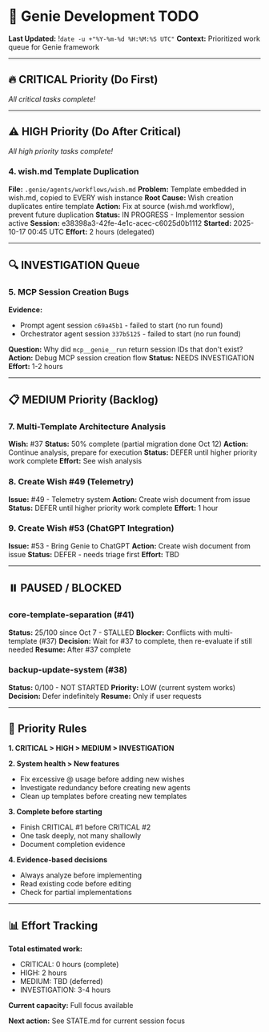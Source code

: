 # 🎯 Genie Development TODO
**Last Updated:** !`date -u +"%Y-%m-%d %H:%M:%S UTC"`
**Context:** Prioritized work queue for Genie framework

---

## 🔥 CRITICAL Priority (Do First)

*All critical tasks complete!*

---

## ⚠️ HIGH Priority (Do After Critical)

*All high priority tasks complete!*

### 4. wish.md Template Duplication
**File:** `.genie/agents/workflows/wish.md`
**Problem:** Template embedded in wish.md, copied to EVERY wish instance
**Root Cause:** Wish creation duplicates entire template
**Action:** Fix at source (wish.md workflow), prevent future duplication
**Status:** IN PROGRESS - Implementor session active
**Session:** e38398a3-42fe-4e1c-acec-c6025d0b1112
**Started:** 2025-10-17 00:45 UTC
**Effort:** 2 hours (delegated)

---

## 🔍 INVESTIGATION Queue

### 5. MCP Session Creation Bugs
**Evidence:**
- Prompt agent session `c69a45b1` - failed to start (no run found)
- Orchestrator agent session `337b5125` - failed to start (no run found)

**Question:** Why did `mcp__genie__run` return session IDs that don't exist?
**Action:** Debug MCP session creation flow
**Status:** NEEDS INVESTIGATION
**Effort:** 1-2 hours

---

## 📋 MEDIUM Priority (Backlog)

### 7. Multi-Template Architecture Analysis
**Wish:** #37
**Status:** 50% complete (partial migration done Oct 12)
**Action:** Continue analysis, prepare for execution
**Status:** DEFER until higher priority work complete
**Effort:** See wish analysis

### 8. Create Wish #49 (Telemetry)
**Issue:** #49 - Telemetry system
**Action:** Create wish document from issue
**Status:** DEFER until higher priority work complete
**Effort:** 1 hour

### 9. Create Wish #53 (ChatGPT Integration)
**Issue:** #53 - Bring Genie to ChatGPT
**Action:** Create wish document from issue
**Status:** DEFER - needs triage first
**Effort:** TBD

---

## ⏸️ PAUSED / BLOCKED

### core-template-separation (#41)
**Status:** 25/100 since Oct 7 - STALLED
**Blocker:** Conflicts with multi-template (#37)
**Decision:** Wait for #37 to complete, then re-evaluate if still needed
**Resume:** After #37 complete

### backup-update-system (#38)
**Status:** 0/100 - NOT STARTED
**Priority:** LOW (current system works)
**Decision:** Defer indefinitely
**Resume:** Only if user requests

---

## 🔄 Priority Rules

**1. CRITICAL > HIGH > MEDIUM > INVESTIGATION**

**2. System health > New features**
- Fix excessive @ usage before adding new wishes
- Investigate redundancy before creating new agents
- Clean up templates before creating new templates

**3. Complete before starting**
- Finish CRITICAL #1 before CRITICAL #2
- One task deeply, not many shallowly
- Document completion evidence

**4. Evidence-based decisions**
- Always analyze before implementing
- Read existing code before editing
- Check for partial implementations

---

## 📊 Effort Tracking

**Total estimated work:**
- CRITICAL: 0 hours (complete)
- HIGH: 2 hours
- MEDIUM: TBD (deferred)
- INVESTIGATION: 3-4 hours

**Current capacity:** Full focus available

**Next action:** See STATE.md for current session focus

